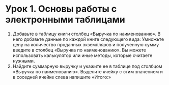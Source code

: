 # Урок 1. Основы работы с электронными таблицами

1. Добавьте в таблицу книги столбец «Выручка по наименованию». В него добавьте данные по каждой книге следующего вида: Умножьте цену на количество проданных экземпляров и полученную сумму введите в столбец «Выручка по наименованию». Вы можете использовать калькулятор или иные методы, которые считаете нужными.
2. Найдите суммарную выручку и укажите ее в таблице под столбцом «Выручка по наименованию». Выделите ячейку с этим значением и в соседней ячейке слева напишите «Итого:»
